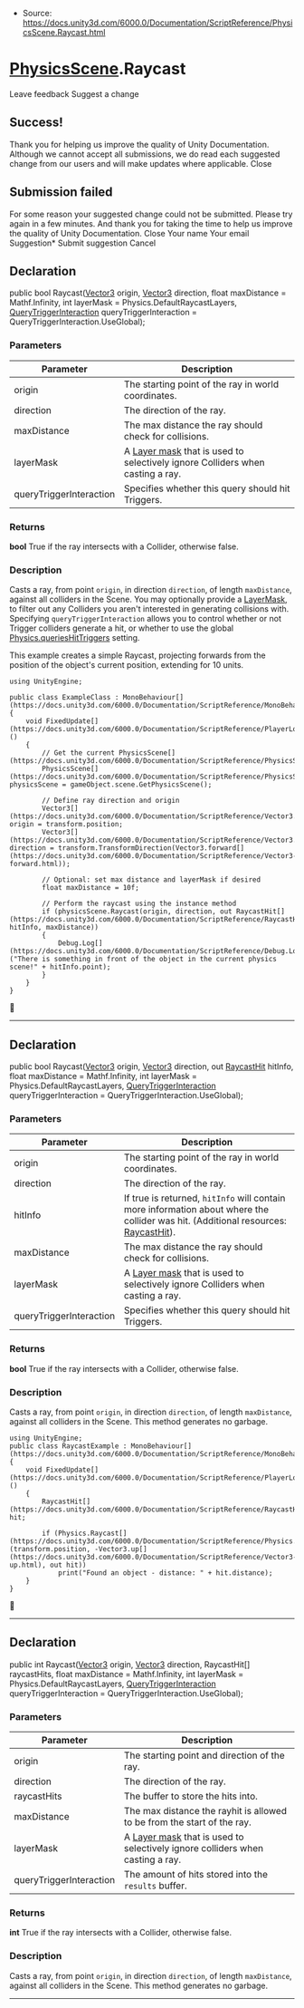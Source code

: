* Source: https://docs.unity3d.com/6000.0/Documentation/ScriptReference/PhysicsScene.Raycast.html

#  [PhysicsScene](https://docs.unity3d.com/6000.0/Documentation/ScriptReference/PhysicsScene.html).Raycast
Leave feedback
Suggest a change
## Success!
Thank you for helping us improve the quality of Unity Documentation. Although we cannot accept all submissions, we do read each suggested change from our users and will make updates where applicable.
Close
## Submission failed
For some reason your suggested change could not be submitted. Please <a>try again</a> in a few minutes. And thank you for taking the time to help us improve the quality of Unity Documentation.
Close
Your name Your email Suggestion* Submit suggestion
Cancel
## Declaration
public bool Raycast([Vector3](https://docs.unity3d.com/6000.0/Documentation/ScriptReference/Vector3.html) origin, [Vector3](https://docs.unity3d.com/6000.0/Documentation/ScriptReference/Vector3.html) direction, float maxDistance = Mathf.Infinity, int layerMask = Physics.DefaultRaycastLayers, [QueryTriggerInteraction](https://docs.unity3d.com/6000.0/Documentation/ScriptReference/QueryTriggerInteraction.html) queryTriggerInteraction = QueryTriggerInteraction.UseGlobal); 
### Parameters
Parameter | Description  
---|---  
origin | The starting point of the ray in world coordinates.  
direction | The direction of the ray.  
maxDistance | The max distance the ray should check for collisions.  
layerMask | A [Layer mask](https://docs.unity3d.com/6000.0/Documentation/Manual/Layers.html) that is used to selectively ignore Colliders when casting a ray.  
queryTriggerInteraction | Specifies whether this query should hit Triggers.  
### Returns
**bool** True if the ray intersects with a Collider, otherwise false. 
### Description
Casts a ray, from point `origin`, in direction `direction`, of length `maxDistance`, against all colliders in the Scene.
You may optionally provide a [LayerMask](https://docs.unity3d.com/6000.0/Documentation/ScriptReference/LayerMask.html), to filter out any Colliders you aren't interested in generating collisions with. Specifying `queryTriggerInteraction` allows you to control whether or not Trigger colliders generate a hit, or whether to use the global [Physics.queriesHitTriggers](https://docs.unity3d.com/6000.0/Documentation/ScriptReference/Physics-queriesHitTriggers.html) setting.  
  
This example creates a simple Raycast, projecting forwards from the position of the object's current position, extending for 10 units.
```
using UnityEngine;  
  
public class ExampleClass : MonoBehaviour[](https://docs.unity3d.com/6000.0/Documentation/ScriptReference/MonoBehaviour.html)
{
    void FixedUpdate[](https://docs.unity3d.com/6000.0/Documentation/ScriptReference/PlayerLoop.FixedUpdate.html)()
    {
        // Get the current PhysicsScene[](https://docs.unity3d.com/6000.0/Documentation/ScriptReference/PhysicsScene.html)
        PhysicsScene[](https://docs.unity3d.com/6000.0/Documentation/ScriptReference/PhysicsScene.html) physicsScene = gameObject.scene.GetPhysicsScene();  
  
        // Define ray direction and origin
        Vector3[](https://docs.unity3d.com/6000.0/Documentation/ScriptReference/Vector3.html) origin = transform.position;
        Vector3[](https://docs.unity3d.com/6000.0/Documentation/ScriptReference/Vector3.html) direction = transform.TransformDirection(Vector3.forward[](https://docs.unity3d.com/6000.0/Documentation/ScriptReference/Vector3-forward.html));  
  
        // Optional: set max distance and layerMask if desired
        float maxDistance = 10f;  
  
        // Perform the raycast using the instance method
        if (physicsScene.Raycast(origin, direction, out RaycastHit[](https://docs.unity3d.com/6000.0/Documentation/ScriptReference/RaycastHit.html) hitInfo, maxDistance))
        {
            Debug.Log[](https://docs.unity3d.com/6000.0/Documentation/ScriptReference/Debug.Log.html)("There is something in front of the object in the current physics scene!" + hitInfo.point);
        }
    }
}
```

* * *
## Declaration
public bool Raycast([Vector3](https://docs.unity3d.com/6000.0/Documentation/ScriptReference/Vector3.html) origin, [Vector3](https://docs.unity3d.com/6000.0/Documentation/ScriptReference/Vector3.html) direction, out [RaycastHit](https://docs.unity3d.com/6000.0/Documentation/ScriptReference/RaycastHit.html) hitInfo, float maxDistance = Mathf.Infinity, int layerMask = Physics.DefaultRaycastLayers, [QueryTriggerInteraction](https://docs.unity3d.com/6000.0/Documentation/ScriptReference/QueryTriggerInteraction.html) queryTriggerInteraction = QueryTriggerInteraction.UseGlobal); 
### Parameters
Parameter | Description  
---|---  
origin | The starting point of the ray in world coordinates.  
direction | The direction of the ray.  
hitInfo | If true is returned, `hitInfo` will contain more information about where the collider was hit. (Additional resources: [RaycastHit](https://docs.unity3d.com/6000.0/Documentation/ScriptReference/RaycastHit.html)).  
maxDistance | The max distance the ray should check for collisions.  
layerMask | A [Layer mask](https://docs.unity3d.com/6000.0/Documentation/Manual/Layers.html) that is used to selectively ignore Colliders when casting a ray.  
queryTriggerInteraction | Specifies whether this query should hit Triggers.  
### Returns
**bool** True if the ray intersects with a Collider, otherwise false. 
### Description
Casts a ray, from point `origin`, in direction `direction`, of length `maxDistance`, against all colliders in the Scene.
This method generates no garbage.
```
using UnityEngine;
public class RaycastExample : MonoBehaviour[](https://docs.unity3d.com/6000.0/Documentation/ScriptReference/MonoBehaviour.html)
{
    void FixedUpdate[](https://docs.unity3d.com/6000.0/Documentation/ScriptReference/PlayerLoop.FixedUpdate.html)()
    {
        RaycastHit[](https://docs.unity3d.com/6000.0/Documentation/ScriptReference/RaycastHit.html) hit;  
  
        if (Physics.Raycast[](https://docs.unity3d.com/6000.0/Documentation/ScriptReference/Physics.Raycast.html)(transform.position, -Vector3.up[](https://docs.unity3d.com/6000.0/Documentation/ScriptReference/Vector3-up.html), out hit))
            print("Found an object - distance: " + hit.distance);
    }
}

```

* * *
## Declaration
public int Raycast([Vector3](https://docs.unity3d.com/6000.0/Documentation/ScriptReference/Vector3.html) origin, [Vector3](https://docs.unity3d.com/6000.0/Documentation/ScriptReference/Vector3.html) direction, RaycastHit[] raycastHits, float maxDistance = Mathf.Infinity, int layerMask = Physics.DefaultRaycastLayers, [QueryTriggerInteraction](https://docs.unity3d.com/6000.0/Documentation/ScriptReference/QueryTriggerInteraction.html) queryTriggerInteraction = QueryTriggerInteraction.UseGlobal); 
### Parameters
Parameter | Description  
---|---  
origin | The starting point and direction of the ray.  
direction | The direction of the ray.  
raycastHits | The buffer to store the hits into.  
maxDistance | The max distance the rayhit is allowed to be from the start of the ray.  
layerMask | A [Layer mask](https://docs.unity3d.com/6000.0/Documentation/Manual/Layers.html) that is used to selectively ignore colliders when casting a ray.  
queryTriggerInteraction | The amount of hits stored into the `results` buffer.  
### Returns
**int** True if the ray intersects with a Collider, otherwise false. 
### Description
Casts a ray, from point `origin`, in direction `direction`, of length `maxDistance`, against all colliders in the Scene.
This method generates no garbage.
* * *
